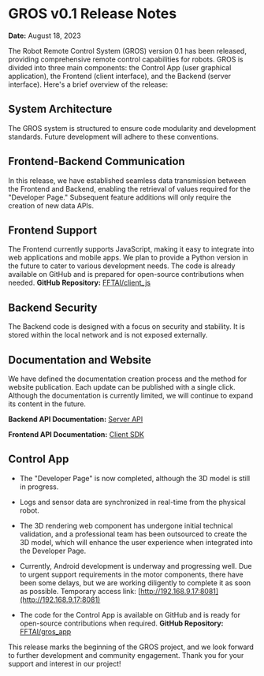# GROS v0.1 Release Notes

**Date:** August 18, 2023

The Robot Remote Control System (GROS) version 0.1 has been released, providing comprehensive remote control capabilities for robots. GROS is divided into three main components: the Control App (user graphical application), the Frontend (client interface), and the Backend (server interface). Here's a brief overview of the release:

## System Architecture

The GROS system is structured to ensure code modularity and development standards. Future development will adhere to these conventions.

## Frontend-Backend Communication

In this release, we have established seamless data transmission between the Frontend and Backend, enabling the retrieval of values required for the "Developer Page." Subsequent feature additions will only require the creation of new data APIs.

## Frontend Support

The Frontend currently supports JavaScript, making it easy to integrate into web applications and mobile apps. We plan to provide a Python version in the future to cater to various development needs. The code is already available on GitHub and is prepared for open-source contributions when needed.
**GitHub Repository:** [FFTAI/client_js](https://github.com/FFTAI/rocs_client_js)

## Backend Security

The Backend code is designed with a focus on security and stability. It is stored within the local network and is not exposed externally.

## Documentation and Website

We have defined the documentation creation process and the method for website publication. Each update can be published with a single click. Although the documentation is currently limited, we will continue to expand its content in the future.

**Backend API Documentation:** [Server API](server_api/overview.md)

**Frontend API Documentation:** [Client SDK](client_sdk/overview.md)

## Control App

* The "Developer Page" is now completed, although the 3D model is still in progress.

* Logs and sensor data are synchronized in real-time from the physical robot.

* The 3D rendering web component has undergone initial technical validation, and a professional team has been outsourced to create the 3D model, which will enhance the user experience when integrated into the Developer Page.

* Currently, Android development is underway and progressing well. Due to urgent support requirements in the motor components, there have been some delays, but we are working diligently to complete it as soon as possible.
  Temporary access link: [http://192.168.9.17:8081](http://192.168.9.17:8081)

* The code for the Control App is available on GitHub and is ready for open-source contributions when required.
  **GitHub Repository:** [FFTAI/gros_app](https://github.com/FFTAI/gros_app)

This release marks the beginning of the GROS project, and we look forward to further development and community engagement. Thank you for your support and interest in our project!
